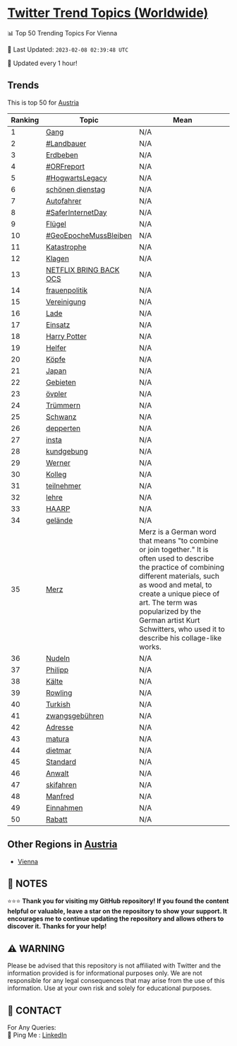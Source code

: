 [Twitter Trend Topics (Worldwide)](https://github.com/ErcinDedeoglu/Twitter-Trend-Topics)
==========


📊 Top 50 Trending Topics For Vienna

📆 Last Updated: `2023-02-08 02:39:48 UTC`

🔧 Updated every 1 hour!


## Trends

This is top 50 for [Austria](</Austria>)

| Ranking | Topic | Mean |
| ------- | ------------ | ------------ |
| 1 | [Gang](http://twitter.com/search?q=Gang) | N/A |
| 2 | [#Landbauer](http://twitter.com/search?q=%23Landbauer) | N/A |
| 3 | [Erdbeben](http://twitter.com/search?q=Erdbeben) | N/A |
| 4 | [#ORFreport](http://twitter.com/search?q=%23ORFreport) | N/A |
| 5 | [#HogwartsLegacy](http://twitter.com/search?q=%23HogwartsLegacy) | N/A |
| 6 | [schönen dienstag](http://twitter.com/search?q=sch%c3%b6nen+dienstag) | N/A |
| 7 | [Autofahrer](http://twitter.com/search?q=Autofahrer) | N/A |
| 8 | [#SaferInternetDay](http://twitter.com/search?q=%23SaferInternetDay) | N/A |
| 9 | [Flügel](http://twitter.com/search?q=Fl%c3%bcgel) | N/A |
| 10 | [#GeoEpocheMussBleiben](http://twitter.com/search?q=%23GeoEpocheMussBleiben) | N/A |
| 11 | [Katastrophe](http://twitter.com/search?q=Katastrophe) | N/A |
| 12 | [Klagen](http://twitter.com/search?q=Klagen) | N/A |
| 13 | [NETFLIX BRING BACK OCS](http://twitter.com/search?q=NETFLIX+BRING+BACK+OCS) | N/A |
| 14 | [frauenpolitik](http://twitter.com/search?q=frauenpolitik) | N/A |
| 15 | [Vereinigung](http://twitter.com/search?q=Vereinigung) | N/A |
| 16 | [Lade](http://twitter.com/search?q=Lade) | N/A |
| 17 | [Einsatz](http://twitter.com/search?q=Einsatz) | N/A |
| 18 | [Harry Potter](http://twitter.com/search?q=Harry+Potter) | N/A |
| 19 | [Helfer](http://twitter.com/search?q=Helfer) | N/A |
| 20 | [Köpfe](http://twitter.com/search?q=K%c3%b6pfe) | N/A |
| 21 | [Japan](http://twitter.com/search?q=Japan) | N/A |
| 22 | [Gebieten](http://twitter.com/search?q=Gebieten) | N/A |
| 23 | [övpler](http://twitter.com/search?q=%c3%b6vpler) | N/A |
| 24 | [Trümmern](http://twitter.com/search?q=Tr%c3%bcmmern) | N/A |
| 25 | [Schwanz](http://twitter.com/search?q=Schwanz) | N/A |
| 26 | [depperten](http://twitter.com/search?q=depperten) | N/A |
| 27 | [insta](http://twitter.com/search?q=insta) | N/A |
| 28 | [kundgebung](http://twitter.com/search?q=kundgebung) | N/A |
| 29 | [Werner](http://twitter.com/search?q=Werner) | N/A |
| 30 | [Kolleg](http://twitter.com/search?q=Kolleg) | N/A |
| 31 | [teilnehmer](http://twitter.com/search?q=teilnehmer) | N/A |
| 32 | [lehre](http://twitter.com/search?q=lehre) | N/A |
| 33 | [HAARP](http://twitter.com/search?q=HAARP) | N/A |
| 34 | [gelände](http://twitter.com/search?q=gel%c3%a4nde) | N/A |
| 35 | [Merz](http://twitter.com/search?q=Merz) | Merz is a German word that means "to combine or join together." It is often used to describe the practice of combining different materials, such as wood and metal, to create a unique piece of art. The term was popularized by the German artist Kurt Schwitters, who used it to describe his collage-like works. |
| 36 | [Nudeln](http://twitter.com/search?q=Nudeln) | N/A |
| 37 | [Philipp](http://twitter.com/search?q=Philipp) | N/A |
| 38 | [Kälte](http://twitter.com/search?q=K%c3%a4lte) | N/A |
| 39 | [Rowling](http://twitter.com/search?q=Rowling) | N/A |
| 40 | [Turkish](http://twitter.com/search?q=Turkish) | N/A |
| 41 | [zwangsgebühren](http://twitter.com/search?q=zwangsgeb%c3%bchren) | N/A |
| 42 | [Adresse](http://twitter.com/search?q=Adresse) | N/A |
| 43 | [matura](http://twitter.com/search?q=matura) | N/A |
| 44 | [dietmar](http://twitter.com/search?q=dietmar) | N/A |
| 45 | [Standard](http://twitter.com/search?q=Standard) | N/A |
| 46 | [Anwalt](http://twitter.com/search?q=Anwalt) | N/A |
| 47 | [skifahren](http://twitter.com/search?q=skifahren) | N/A |
| 48 | [Manfred](http://twitter.com/search?q=Manfred) | N/A |
| 49 | [Einnahmen](http://twitter.com/search?q=Einnahmen) | N/A |
| 50 | [Rabatt](http://twitter.com/search?q=Rabatt) | N/A |



## Other Regions in [Austria](</Austria>)

* [Vienna](</Austria/Vienna.md>)



## 📝 NOTES

⭐⭐⭐ **Thank you for visiting my GitHub repository! If you found the content helpful or valuable, leave a star on the repository to show your support. It encourages me to continue updating the repository and allows others to discover it. Thanks for your help!**


## ⚠️ WARNING

Please be advised that this repository is not affiliated with Twitter and the information provided is for informational purposes only. We are not responsible for any legal consequences that may arise from the use of this information. Use at your own risk and solely for educational purposes.


## 📨 CONTACT

 For Any Queries:  
            🏓 Ping Me : [LinkedIn](https://www.linkedin.com/in/ercindedeoglu/)
